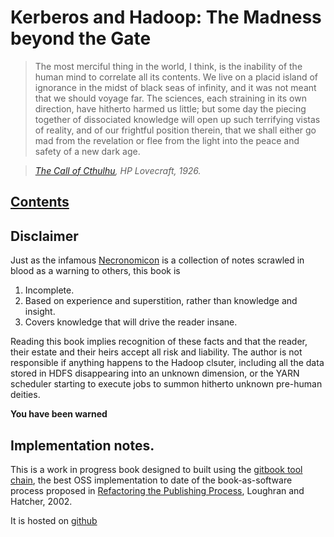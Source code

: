 # Kerberos and Hadoop: The Madness beyond the Gate


> The most merciful thing in the world, I think, is the inability of the human mind to correlate all its contents.
> We live on a placid island of ignorance in the midst of black seas of infinity, and it was not meant that we should voyage far.
> The sciences, each straining in its own direction, have hitherto harmed us little;
> but some day the piecing together of dissociated knowledge will open up such terrifying vistas of reality,
> and of our frightful position therein, that we shall either go mad from the revelation
> or flee from the light into the peace and safety of a new dark age.

> *[The Call of Cthulhu](https://en.wikisource.org/wiki/The_Call_of_Cthulhu), HP Lovecraft, 1926.*

## [Contents](SUMMARY.md)


## Disclaimer

Just as the infamous [Necronomicon](http://www.amazon.com/gp/product/0380751925) is a collection
of notes scrawled in blood as a warning to others, this book is

1. Incomplete.
1. Based on experience and superstition, rather than knowledge and insight.
1. Covers knowledge that will drive the reader insane.

Reading this book implies recognition of these facts and that the reader, their estate and
their heirs accept all risk and liability. The author is not responsible if anything happens
to the Hadoop clsuter, including all the data stored in HDFS disappearing into an unknown dimension,
or the YARN scheduler starting to execute jobs to summon hitherto unknown pre-human deities.

**You have been warned**


## Implementation notes.

This is a work in progress book designed to built using the [gitbook tool chain](https://github.com/GitbookIO/gitbook),
the best OSS implementation to date of the book-as-software process proposed in
[Refactoring the Publishing Process](http://people.apache.org/~stevel/papers/refactoring_publishing.pdf),
Loughran and Hatcher, 2002.

It is hosted on [github](https://github.com/steveloughran/kerberos_and_hadoop)
